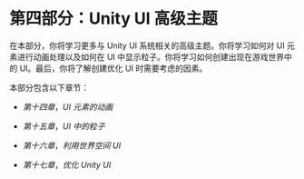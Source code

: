 # 第四部分：Unity UI 高级主题

在本部分，你将学习更多与 Unity UI 系统相关的高级主题。你将学习如何对 UI 元素进行动画处理以及如何在 UI 中显示粒子。你将学习如何创建出现在游戏世界中的 UI。最后，你将了解创建优化 UI 时需要考虑的因素。

本部分包含以下章节：

+   *第十四章*，*UI 元素的动画*

+   *第十五章*，*UI 中的粒子*

+   *第十六章*，*利用世界空间 UI*

+   *第十七章*，*优化 Unity UI*
